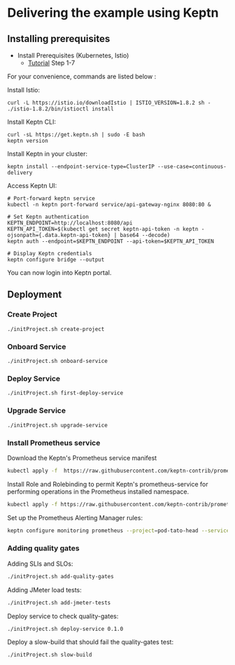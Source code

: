 # Delivering the example using Keptn

## Installing prerequisites

* Install Prerequisites (Kubernetes, Istio)
  * [Tutorial](https://tutorials.keptn.sh/tutorials/keptn-full-tour-prometheus-08/index.html?index=..%2F..index#3) Step 1-7

For your convenience, commands are listed below :

Install Istio:

```
curl -L https://istio.io/downloadIstio | ISTIO_VERSION=1.8.2 sh -
./istio-1.8.2/bin/istioctl install
```

Install Keptn CLI:

```
curl -sL https://get.keptn.sh | sudo -E bash
keptn version
```

Install Keptn in your cluster:

```
keptn install --endpoint-service-type=ClusterIP --use-case=continuous-delivery
```

Access Keptn UI:

```
# Port-forward keptn service
kubectl -n keptn port-forward service/api-gateway-nginx 8080:80 &

# Set Keptn authentication
KEPTN_ENDPOINT=http://localhost:8080/api
KEPTN_API_TOKEN=$(kubectl get secret keptn-api-token -n keptn -ojsonpath={.data.keptn-api-token} | base64 --decode)
keptn auth --endpoint=$KEPTN_ENDPOINT --api-token=$KEPTN_API_TOKEN

# Display Keptn credentials
keptn configure bridge --output
```

You can now login into Keptn portal.

## Deployment

### Create Project

```
./initProject.sh create-project
```

### Onboard Service
```
./initProject.sh onboard-service
```

### Deploy Service
```
./initProject.sh first-deploy-service
```

### Upgrade Service

```
./initProject.sh upgrade-service
```

### Install Prometheus service

Download the Keptn's Prometheus service manifest

```bash
kubectl apply -f  https://raw.githubusercontent.com/keptn-contrib/prometheus-service/release-0.6.1/deploy/service.yaml
```

Install Role and Rolebinding to permit Keptn's prometheus-service for performing operations in the Prometheus installed namespace.

```bash
kubectl apply -f https://raw.githubusercontent.com/keptn-contrib/prometheus-service/release-0.6.1/deploy/role.yaml -n monitoring
```

Set up the Prometheus Alerting Manager rules:

```bash
keptn configure monitoring prometheus --project=pod-tato-head --service=helloservice
```

### Adding quality gates

Adding SLIs and SLOs:

```bash
./initProject.sh add-quality-gates
```

Adding JMeter load tests:

```bash
./initProject.sh add-jmeter-tests
```

Deploy service to check quality-gates:

```bash
./initProject.sh deploy-service 0.1.0
```

Deploy a slow-build that should fail the quality-gates test:

```bash
./initProject.sh slow-build
```
